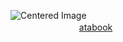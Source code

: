 <img src="https://cdn.discordapp.com/attachments/1095582926390956123/1379127003156058194/IMG_2425.jpg?ex=683f1b9c&is=683dca1c&hm=3e0f57211fc803f80614bd411c1da38382bbac9000e893de2fba1600eb6d9d44&" alt="Centered Image"> <br>
　
　　　　　    　 [atabook](https://crucify.atabook.org)  　 <br>
